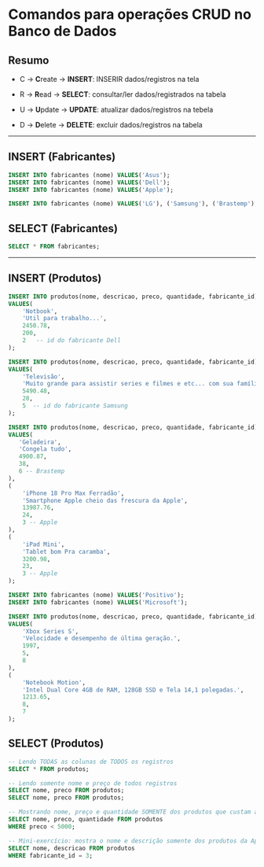# Comandos para operações CRUD no Banco de Dados

## Resumo

- C -> **C**reate    -> **INSERT**: INSERIR dados/registros na tela

- R -> **R**ead      -> **SELECT**: consultar/ler dados/registrados na tabela

- U -> **U**pdate    -> **UPDATE**: atualizar dados/registros na tebela

- D -> **D**elete -> **DELETE**: excluir dados/registros na tabela


---

## INSERT (Fabricantes)

```sql
INSERT INTO fabricantes (nome) VALUES('Asus');
INSERT INTO fabricantes (nome) VALUES('Dell');
INSERT INTO fabricantes (nome) VALUES('Apple');

INSERT INTO fabricantes (nome) VALUES('LG'), ('Samsung'), ('Brastemp');
```

## SELECT (Fabricantes)

```sql
SELECT * FROM fabricantes;
```

---

## INSERT (Produtos)

```sql
INSERT INTO produtos(nome, descricao, preco, quantidade, fabricante_id)
VALUES(
    'Notbook',
    'Util para trabalho...',
    2450.78,
    200,
    2   -- id do fabricante Dell
);

INSERT INTO produtos(nome, descricao, preco, quantidade, fabricante_id)
VALUES(
    'Televisão',
    'Muito grande para assistir series e filmes e etc... com sua família',
    5490.48,
    28,
    5  -- id do fabricante Samsung
);

INSERT INTO produtos(nome, descricao, preco, quantidade, fabricante_id)
VALUES(
   'Geladeira',
   'Congela tudo',
   4900.87,
   38,
   6 -- Brastemp
), 
(
    'iPhone 18 Pro Max Ferradão',
    'Smartphone Apple cheio das frescura da Apple',
    13987.76,
    24,
    3 -- Apple
),
(
    'iPad Mini',
    'Tablet bom Pra caramba',
    3200.98,
    23,
    3 -- Apple
);


```


```sql
INSERT INTO fabricantes (nome) VALUES('Positivo');
INSERT INTO fabricantes (nome) VALUES('Microsoft');

```

```sql
INSERT INTO produtos(nome, descricao, preco, quantidade, fabricante_id)
VALUES(
    'Xbox Series S',
    'Velocidade e desempenho de última geração.',
    1997,
    5,
    8   
),
(
    'Notebook Motion',
    'Intel Dual Core 4GB de RAM, 128GB SSD e Tela 14,1 polegadas.',
    1213.65,
    8,
    7    
);
```

## SELECT (Produtos)

```sql
-- Lendo TODAS as colunas de TODOS os registros
SELECT * FROM produtos;

-- Lendo somente nome e preço de todos registros
SELECT nome, preco FROM produtos;
SELECT nome, preco FROM produtos;

-- Mostrando nome, preço e quantidade SOMENTE dos produtos que custam abaixo de 5000
SELECT nome, preco, quantidade FROM produtos
WHERE preco < 5000;

-- Mini-exercício: mostra o nome e descrição somente dos produtos da Apple
SELECT nome, descricao FROM produtos
WHERE fabricante_id = 3;


```